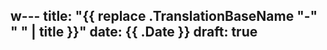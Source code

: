 w---
title: "{{ replace .TranslationBaseName "-" " " | title }}"
date: {{ .Date }}
draft: true
---

